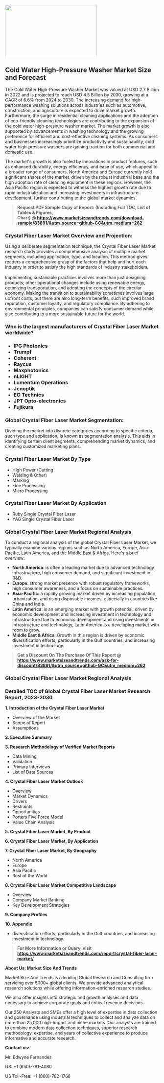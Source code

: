 <p><img class="alignnone size-medium wp-image-20088" src="https://ffe5etoiles.com/wp-content/uploads/2024/12/MST1-300x171.png" alt="" width="300" height="171" /></p><h2>Cold Water High-Pressure Washer Market Size and Forecast</h2><p>The Cold Water High-Pressure Washer Market was valued at USD 2.7 Billion in 2022 and is projected to reach USD 4.5 Billion by 2030, growing at a CAGR of 6.6% from 2024 to 2030. The increasing demand for high-performance washing solutions across industries such as automotive, construction, and agriculture is expected to drive market growth. Furthermore, the surge in residential cleaning applications and the adoption of eco-friendly cleaning technologies are contributing to the expansion of the cold water high-pressure washer market. The market growth is also supported by advancements in washing technology and the growing preference for efficient and cost-effective cleaning systems. As consumers and businesses increasingly prioritize productivity and sustainability, cold water high-pressure washers are gaining traction for both commercial and domestic use.</p><p>The market's growth is also fueled by innovations in product features, such as enhanced durability, energy efficiency, and ease of use, which appeal to a broader range of consumers. North America and Europe currently hold significant shares of the market, driven by the robust industrial base and the high adoption rate of cleaning equipment in these regions. However, the Asia Pacific region is expected to witness the highest growth rate due to rapid industrialization and increasing investments in infrastructure development, further contributing to the global market dynamics.</p></p><blockquote id="" class=""><strong>Request PDF Sample Copy of Report: (Including Full TOC, List of Tables &amp; Figures, Chart)&nbsp;@&nbsp;<strong><a href="https://www.marketsizeandtrends.com/download-sample/83891/&utm_source=github-GC&utm_medium=262" target="_blank">https://www.marketsizeandtrends.com/download-sample/83891/&utm_source=github-GC&utm_medium=262</a></strong></strong></blockquote><h3 id="" class="">Crystal Fiber Laser Market&nbsp;Overview and Projection:</h3><p id="" class="">Using a deliberate segmentation technique, the Crystal Fiber Laser Market research study provides a comprehensive analysis of multiple market segments, including application, type, and location. This method gives readers a comprehensive grasp of the factors that help and hurt each industry in order to satisfy the high standards of industry stakeholders. <br /> <br />Implementing sustainable practices involves more than just designing products; other operational changes include using renewable energy, optimizing transportation, and adopting the concepts of the circular economy. Making the transition to sustainability sometimes involves large upfront costs, but there are also long-term benefits, such improved brand reputation, customer loyalty, and regulatory compliance. By adhering to environmental principles, companies can satisfy consumer demand while also contributing to a more sustainable future for the world.</p><h3 id="" class="">Who is the largest manufacturers of&nbsp;Crystal Fiber Laser Market worldwide?</h3><h3 class=""><p><ul><li>IPG Photonics </li><li> Trumpf </li><li> Coherent </li><li> Raycus </li><li> Maxphotonics </li><li> nLIGHT </li><li> Lumentum Operations </li><li> Jenoptik </li><li> EO Technics </li><li> JPT Opto-electronics </li><li> Fujikura</li></ul></p></h3><h3 id="" class="">Global&nbsp;Crystal Fiber Laser Market Segmentation:</h3><p id="" class="">Dividing the market into discrete categories according to specific criteria, such type and application, is known as segmentation analysis. This aids in identifying certain client segments, comprehending market dynamics, and creating customized marketing plans.</p><h3 id="" class="">Crystal Fiber Laser Market&nbsp;By Type</h3><p><p><ul><li>High Power (Cutting</li><li> Welding & Other)</li><li> Marking</li><li> Fine Processing</li><li> Micro Processing</p></li></ul></p></p><h3 id="" class="">Crystal Fiber Laser Market&nbsp;By Application</h3><p class=""><p><ul><li>Ruby Single Crystal Fiber Laser</li><li> YAG Single Crystal Fiber Laser</li></ul></p></p><h3 id="" class="">Global Crystal Fiber Laser Market Regional Analysis</h3><p id="" class="">To conduct a regional analysis of the global Crystal Fiber Laser Market, we typically examine various regions such as North America, Europe, Asia-Pacific, Latin America, and the Middle East &amp; Africa. Here's a brief overview:</p><ul><li><strong>North America</strong>: is often a leading market due to advanced technology infrastructure, high consumer demand, and significant investment in R&amp;D.</li><li><strong>Europe</strong>: strong market presence with robust regulatory frameworks, high consumer awareness, and a focus on sustainable practices.</li><li><strong>Asia-Pacific</strong>: a rapidly growing market driven by increasing population, urbanization, and rising disposable incomes, especially in countries like China and India.</li><li><strong>Latin America</strong>: is an emerging market with growth potential, driven by economic development and increasing investment in technology and infrastructure.Due to economic development and rising investments in infrastructure and technology, Latin America is a developing market with room to grow.</li><li><strong>Middle East &amp; Africa</strong>: Growth in this region is driven by economic diversification efforts, particularly in the Gulf countries, and increasing investment in technology.</li></ul><blockquote id="" class=""><strong>Get a Discount On The Purchase Of This Report @ <strong><a href="https://www.marketsizeandtrends.com/ask-for-discount/83891/&utm_source=github-GC&utm_medium=262" target="_blank">https://www.marketsizeandtrends.com/ask-for-discount/83891/&utm_source=github-GC&utm_medium=262</a></strong></strong></blockquote><h3 id="" class="">Global Crystal Fiber Laser Market Regional Analysis</h3><h3 id="" class="">Detailed TOC of Global Crystal Fiber Laser Market Research Report, 2023-2030</h3><p id="" class=""><strong>1. Introduction of the Crystal Fiber Laser Market</strong></p><ul><li>Overview of the Market</li><li>Scope of Report</li><li>Assumptions</li></ul><p id="" class=""><strong>2. Executive Summary</strong></p><p id="" class=""><strong>3. Research Methodology of Verified Market Reports</strong></p><ul><li>Data Mining</li><li>Validation</li><li>Primary Interviews</li><li>List of Data Sources</li></ul><p id="" class=""><strong>4. Crystal Fiber Laser Market Outlook</strong></p><ul><li>Overview</li><li>Market Dynamics</li><li>Drivers</li><li>Restraints</li><li>Opportunities</li><li>Porters Five Force Model</li><li>Value Chain Analysis</li></ul><p id="" class=""><strong>5. Crystal Fiber Laser Market, By Product</strong></p><p id="" class=""><strong>6. Crystal Fiber Laser Market, By Application</strong></p><p id="" class=""><strong>7. Crystal Fiber Laser Market, By Geography</strong></p><ul><li>North America</li><li>Europe</li><li>Asia Pacific</li><li>Rest of the World</li></ul><p id="" class=""><strong>8. Crystal Fiber Laser Market Competitive Landscape</strong></p><ul><li>Overview</li><li>Company Market Ranking</li><li>Key Development Strategies</li></ul><p id="" class=""><strong>9. Company Profiles</strong></p><p id="" class=""><strong>10. Appendix</strong></p><ul><li>diversification efforts, particularly in the Gulf countries, and increasing investment in technology.</li></ul><blockquote id="" class=""><strong>For More Information or Query, visit <strong><strong><a href="https://www.marketsizeandtrends.com/report/crystal-fiber-laser-market/" target="_blank">https://www.marketsizeandtrends.com/report/crystal-fiber-laser-market/</a></strong></strong></strong></blockquote><p id="" class=""><strong>About Us: Market Size And Trends</strong></p><p id="" class="">Market Size And Trends is a leading Global Research and Consulting firm servicing over 5000+ global clients. We provide advanced analytical research solutions while offering information-enriched research studies.</p><p id="" class="">We also offer insights into strategic and growth analyses and data necessary to achieve corporate goals and critical revenue decisions.</p><p id="" class="">Our 250 Analysts and SMEs offer a high level of expertise in data collection and governance using industrial techniques to collect and analyze data on more than 25,000 high-impact and niche markets. Our analysts are trained to combine modern data collection techniques, superior research methodology, expertise, and years of collective experience to produce informative and accurate research.</p><p id="" class=""><strong>Contact us:</strong></p><p id="" class="">Mr. Edwyne Fernandes</p><p id="" class="">US: +1 (650)-781-4080</p><p id="" class="">US Toll-Free: +1 (800)-782-1768</p>
